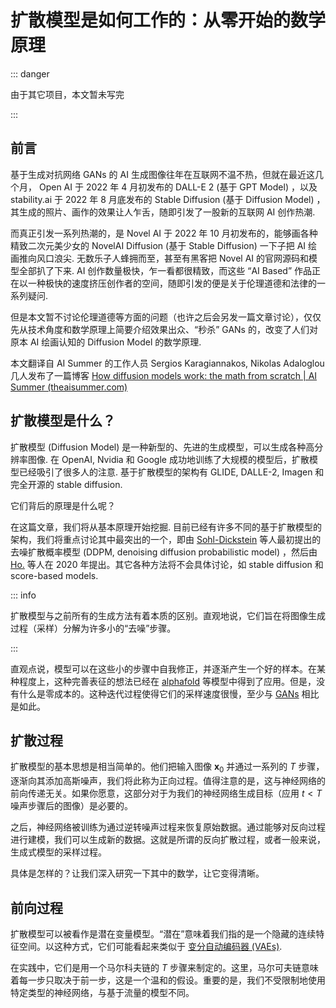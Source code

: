 # 扩散模型是如何工作的：从零开始的数学原理

::: danger

由于其它项目，本文暂未写完

:::

## 前言

基于生成对抗网络 GANs 的 AI 生成图像往年在互联网不温不热，但就在最近这几个月， Open AI 于 2022 年 4 月初发布的 DALL-E 2 (基于 GPT Model) ，以及 stability.ai 于 2022 年 8 月底发布的 Stable Diffusion (基于 Diffusion Model)  ，其生成的照片、画作的效果让人乍舌，随即引发了一股新的互联网 AI 创作热潮.  

而真正引发一系列热潮的，是 Novel AI 于 2022 年 10 月初发布的，能够画各种精致二次元美少女的 NovelAI Diffusion  (基于 Stable Diffusion) 一下子把 AI 绘画推向风口浪尖.  无数乐子人蜂拥而至，甚至有黑客把 Novel AI 的官网源码和模型全部扒了下来.  AI 创作数量极快，乍一看都很精致，而这些 “AI Based” 作品正在以一种极快的速度挤压创作者的空间，随即引发的便是关于伦理道德和法律的一系列疑问.  

但是本文暂不讨论伦理道德等方面的问题（也许之后会另发一篇文章讨论），仅仅先从技术角度和数学原理上简要介绍效果出众、“秒杀” GANs 的，改变了人们对原本 AI 绘画认知的 Diffusion Model 的数学原理.  

本文翻译自 AI Summer 的工作人员 Sergios Karagiannakos, Nikolas Adaloglou 几人发布了一篇博客 [How diffusion models work: the math from scratch | AI Summer (theaisummer.com)](https://theaisummer.com/diffusion-models/)

## 扩散模型是什么？

扩散模型 (Diffusion Model) 是一种新型的、先进的生成模型，可以生成各种高分辨率图像.  在 OpenAI, Nvidia 和 Google 成功地训练了大规模的模型后，扩散模型已经吸引了很多人的注意.  基于扩散模型的架构有 GLIDE, DALLE-2, Imagen 和 完全开源的 stable diffusion.

它们背后的原理是什么呢？

在这篇文章，我们将从基本原理开始挖掘.  目前已经有许多不同的基于扩散模型的架构，我们将重点讨论其中最突出的一个，即由 [Sohl-Dickstein](https://arxiv.org/abs/1503.03585) 等人最初提出的去噪扩散概率模型 (DDPM, denoising diffusion probabilistic model) ，然后由 [Ho.](https://arxiv.org/abs/2006.11239) 等人在 2020 年提出。其它各种方法将不会具体讨论，如 stable diffusion 和 score-based models.

::: info

扩散模型与之前所有的生成方法有着本质的区别。直观地说，它们旨在将图像生成过程（采样）分解为许多小的“去噪”步骤。

:::

直观点说，模型可以在这些小的步骤中自我修正，并逐渐产生一个好的样本。在某种程度上，这种完善表征的想法已经在 [alphafold](https://youtu.be/nGVFbPKrRWQ?t=1148) 等模型中得到了应用。但是，没有什么是零成本的。这种迭代过程使得它们的采样速度很慢，至少与 [GANs](https://theaisummer.com/gan-computer-vision/) 相比是如此。

## 扩散过程

扩散模型的基本思想是相当简单的。他们把输入图像 $\mathbf{x}_0$ 并通过一系列的 $T$ 步骤，逐渐向其添加高斯噪声，我们将此称为正向过程。值得注意的是，这与神经网络的前向传递无关。如果你愿意，这部分对于为我们的神经网络生成目标（应用 $t \lt T$ 噪声步骤后的图像）是必要的。

之后，神经网络被训练为通过逆转噪声过程来恢复原始数据。通过能够对反向过程进行建模，我们可以生成新的数据。这就是所谓的反向扩散过程，或者一般来说，生成式模型的采样过程。

具体是怎样的？让我们深入研究一下其中的数学，让它变得清晰。

## 前向过程

扩散模型可以被看作是潜在变量模型。“潜在”意味着我们指的是一个隐藏的连续特征空间。以这种方式，它们可能看起来类似于 [变分自动编码器 (VAEs)](https://theaisummer.com/latent-variable-models/). 

在实践中，它们是用一个马尔科夫链的 $T$ 步骤来制定的。这里，马尔可夫链意味着每一步只取决于前一步，这是一个温和的假设。重要的是，我们不受限制地使用特定类型的神经网络，与基于流量的模型不同。